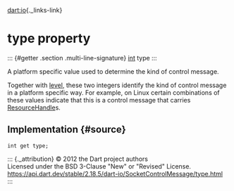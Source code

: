 [dart:io](../../dart-io/dart-io-library){._links-link}

type property
=============

::: {#getter .section .multi-line-signature}
[int](../../dart-core/int-class) type
:::

A platform specific value used to determine the kind of control message.

Together with [level](level), these two integers identify the kind of
control message in a platform specific way. For example, on Linux
certain combinations of these values indicate that this is a control
message that carries [ResourceHandle](../resourcehandle-class)s.

Implementation {#source}
--------------

``` {.language-dart data-language="dart"}
int get type;
```

::: {._attribution}
© 2012 the Dart project authors\
Licensed under the BSD 3-Clause \"New\" or \"Revised\" License.\
<https://api.dart.dev/stable/2.18.5/dart-io/SocketControlMessage/type.html>
:::

